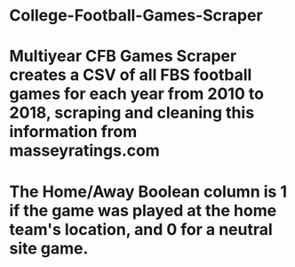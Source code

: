 # College-Football-Games-Scraper
# Multiyear CFB Games Scraper creates a CSV of all FBS football games for each year from 2010 to 2018, scraping and cleaning this information from masseyratings.com 
# The Home/Away Boolean column is 1 if the game was played at the home team's location, and 0 for a neutral site game.
